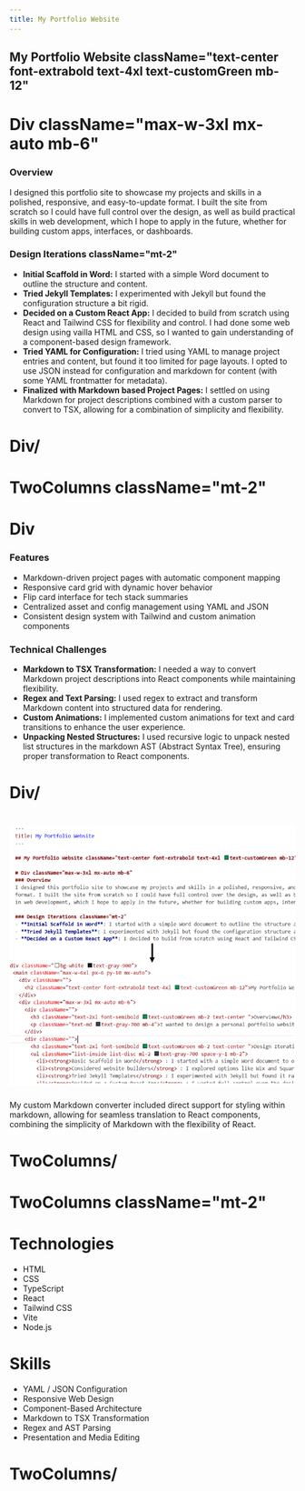 ```yaml
---
title: My Portfolio Website
---
```


## My Portfolio Website className="text-center font-extrabold text-4xl text-customGreen mb-12"

# Div className="max-w-3xl mx-auto mb-6" 
### Overview
I designed this portfolio site to showcase my projects and skills in a polished, responsive, and easy-to-update format. I built the site from scratch so I could have full control over the design, as well as build practical skills in web development, which I hope to apply in the future, whether for building custom apps, interfaces, or dashboards.

### Design Iterations className="mt-2"
- **Initial Scaffold in Word:** I started with a simple Word document to outline the structure and content.
- **Tried Jekyll Templates:** I experimented with Jekyll but found the configuration structure a bit rigid.
- **Decided on a Custom React App:** I decided to build from scratch using React and Tailwind CSS for flexibility and control. I had done some web design using vailla HTML and CSS, so I wanted to gain understanding of a component-based design framework.
- **Tried YAML for Configuration:** I tried using YAML to manage project entries and content, but found it too limited for page layouts. I opted to use JSON instead for configuration and markdown for content (with some YAML frontmatter for metadata).
- **Finalized with Markdown based Project Pages:** I settled on using Markdown for project descriptions combined with a custom parser to convert to TSX, allowing for a combination of simplicity and flexibility.

# Div/

# TwoColumns className="mt-2"

# Div
### Features
- Markdown-driven project pages with automatic component mapping
- Responsive card grid with dynamic hover behavior
- Flip card interface for tech stack summaries
- Centralized asset and config management using YAML and JSON
- Consistent design system with Tailwind and custom animation components

### Technical Challenges
- **Markdown to TSX Transformation:** I needed a way to convert Markdown project descriptions into React components while maintaining flexibility.
- **Regex and Text Parsing:** I used regex to extract and transform Markdown content into structured data for rendering.
- **Custom Animations:** I implemented custom animations for text and card transitions to enhance the user experience.
- **Unpacking Nested Structures:** I used recursive logic to unpack nested list structures in the markdown AST (Abstract Syntax Tree), ensuring proper transformation to React components.

# Div/

# ![Markdown to TSX Example](/images/projectPages/portfolio-markdown-translation.png)
My custom Markdown converter included direct support for styling within markdown, allowing for seamless translation to React components, combining the simplicity of Markdown with the flexibility of React.

# TwoColumns/

# TwoColumns className="mt-2"
# Technologies
- HTML
- CSS
- TypeScript
- React
- Tailwind CSS
- Vite
- Node.js

# Skills
- YAML / JSON Configuration
- Responsive Web Design
- Component-Based Architecture
- Markdown to TSX Transformation
- Regex and AST Parsing
- Presentation and Media Editing
# TwoColumns/